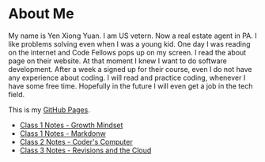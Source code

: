 # About Me

My name is Yen Xiong Yuan. I am US vetern. Now a real estate agent in PA. I like problems solving even when I was a young kid. One day I was reading on the internet and Code Fellows pops up on my screen. I read the about page on their website. At that moment I knew I want to do software development. After a week a signed up for their course, even I do not have any experience about coding. I will read and practice coding, whenever I have some free time. Hopefully in the future I will even get a job in the tech field.  


This is my [GitHub Pages](https://github.com/yenxiongyuan).

* [Class 1 Notes - Growth Mindset](class1.md)
* [Class 1 Notes - Markdonw](class1a.md)
* [Class 2 Notes - Coder's Computer](class2.md)
* [Class 3 Notes - Revisions and the Cloud](class3.md)


